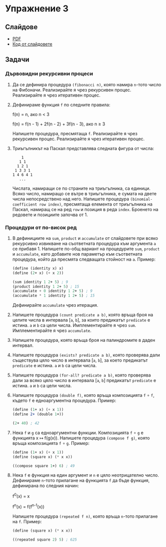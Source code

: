 Упражнение 3
============

Слайдове
--------
* [PDF](slides/slides.pdf)
* [Код от слайдовете](slides/snippets.scm)

Задачи
------

### Дървовидни рекурсивни процеси
1. Да се дефинира процедура `(fibonacci n)`, която намира `n`-тото число на
Фибоначи. Реализирайте я чрез рекурсивен процес. Реализирайте я чрез итеративен
процес.

2. Дефинираме функция `f` по следните правила:

   f(n) = n, ако n < 3

   f(n) = f(n - 1) + 2f(n - 2) + 3f(n - 3), ако n ≥ 3

   Напишете процедура, пресмятаща `f`. Реализирайте я чрез рекурсивен процес.
Реализирайте я чрез итеративен процес.

3. Триъгълникът на Паскал представлява следната фигура от числа:

   ```
       1
      1 1
     1 2 1
    1 3 3 1
   1 4 6 4 1
      ...
   ```

   Числата, намиращи се по страните на триъгълника, са единици. Всяко число,
намиращо се вътре в триъгълника, е сумата на двете числа непосредствено над
него. Напишете процедура `(binomial-coefficient row index)`, пресмятаща елемента
от триъгълника на Паскал, намиращ се на ред `row` и позиция в реда `index`.
Броенето на редовете и позициите започва от 1.

### Процедури от по-висок ред
1. В дефинициите на `sum`, `product` и `accumulate` от слайдовете при всяко
рекурсивно извикване на съответната процедура към аргумента `a` се прибавя 1.
Напишете по-общ вариант на процедурите `sum`, `product` и `accumulate`, като
добавите нов параметър към съответната процедура, който да пресмята следващата
стойност на `a`. Пример:

   ```scheme
   (define (identity x) x)
   (define (2+ x) (+ x 2))

   (sum identity 1 2+ 5) ; 9
   (product identity 1 2+ 5) ; 15
   (accumulate + 0 identity 1 2+ 5) ; 9
   (accumulate * 1 identity 1 2+ 5) ; 15
   ```

   Дефинирайте `accumulate` чрез итерация.

2. Напишете процедура `(count predicate a b)`, която връща броя на целите числа
в интервала [`a`, `b`], за които предикатът `predicate` е истина. `a` и `b` са
цели числа. Имплементирайте я чрез `sum`. Имплементирайте я чрез `accumulate`.

3. Напишете процедура, която връща броя на палиндромите в даден интервал.

4. Напишете процедура `(exists? predicate a b)`, която проверява дали съществува
цяло число в интервала [`a`, `b`], за което предикатът `predicate` е истина. `a`
и `b` са цели числа.

5. Напишете процедура `(for-all? predicate a b)`, която проверява дали за всяко
цяло число в интервала [`a`, `b`] предикатът `predicate` е истина. `a` и `b` са
цели числа.

6. Напишете процедура `(double f)`, която връща композицията `f` ∘ `f`, където
`f` е едноаргументна процедура. Пример:

   ```scheme
   (define (1+ x) (+ x 1))
   (define 2+ (double 1+))

   (2+ 40) ; 42
   ```

7. Нека `f` и `g` са едноаргументни функции. Композицията `f` ∘ `g` е функцията
x ↦ f(g(x)). Напишете процедура `(compose f g)`, която връща композицията `f` ∘
`g`. Пример:

   ```scheme
   (define (1+ x) (+ x 1))
   (define (square x) (* x x))

   ((compose square 1+) 6) ; 49
   ```

8. Нека `f` е функция на един аргумент и `n` е цяло неотрицателно число.
Дефинираме `n`-тото прилагане на функцията `f` да бъде функция, дефинирана по
следния начин:

   f<sup>0</sup>(x) = x

   f<sup>n</sup>(x) = f(f<sup>n-1</sup>(x))

   Напишете процедура `(repeated f n)`, която връща `n`-тото прилагане на `f`.
   Пример:

   ```scheme
   (define (square x) (* x x))

   ((repeated square 2) 5) ; 625
   ```
